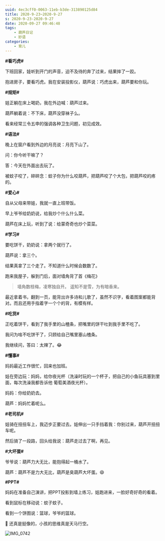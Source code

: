 ```yaml
---
uuid: 4ec3cff0-0063-11eb-b3de-313890125d84
title: 2020-9-23~2020-9-27
s: 2020-9-23-2020-9-27
date: 2020-09-27 09:46:48
tags:
	- 葫芦日记
	- 妙语
categories:
	- 育儿
---
```






**\#看巧虎\#**

下班回家，娃听到开门的声音，迫不及待的奔了过来，结果摔了一跤。

抱进房子，要看巧虎。我在安装投影仪，葫芦说：巧虎出来，葫芦要和你玩。



**\#规矩\#**

娃正躺在床上喝奶，我在外边喊：葫芦过来。

葫芦躺着说：不下床，葫芦没穿袜子么。

看来经常三令五申的强调各种卫生问题，初见成效。



**\#语法\#**

晚上在窗户看到外边的月亮说：月亮下山了。



问：你今听干嘛了？

答：今天在外面出去玩了。



被蚊子咬了，碎碎念：蚊子你为什么咬葫芦，把葫芦咬了个大包，把葫芦咬的疼的。



**\#爱心\#**

自从父母来带娃，我就一直上班带饭。

早上爷爷给奶奶说，给我炒个什么什么菜。

葫芦在床上玩，听到了说：给蒙奇奇也炒个菜菜。



**\#学习\#**

要吃饼干，奶奶说：拿两个就行了。

葫芦说：拿三个。

结果真拿了三个走了。不知道什么时候会数数了。



跑来我屋子，躲到门后，面对墙角背了首《梅花》

> 墙角数枝梅，凌寒独自开。
> 遥知不是雪，为有暗香来。



最近拿着书，翻到一页，能背出许多诗和儿歌了，虽然不识字，看着图案都能背对。而且还用手指着字一个个的背，有模有样。



**\#吃货\#**

正吃着饼干，看到了我手里的山楂条，把嘴里的饼干吐到我手里不吃了。

我问为啥不吃饼干了，只顾给自己嘴里塞山楂条。

我继续问，答曰：太辣了。😂





**\#懂事\#**

妈妈最近工作很忙，回来也加班。

娃在旁边玩：妈妈，给你夜光杯（洗澡时玩的一个杯子，把自己的小鱼玩具塞到里面，每次洗澡我都告诉他 葡萄美酒夜光杯）。

妈妈：你给奶奶去。

葫芦：妈妈忙着呢么。



**\#老司机\#**

娃骑在扭扭车上，我迈步正要过去。娃伸出一只手挡着我：你别过来，葫芦开扭扭车呢。

然后骑了一段路，回头给我说：葫芦走过去了啊，再见。



**\#大坏蛋\#**

爷爷说：葫芦力大无比，能抱得起一桶水了。

葫芦：葫芦不是力大无比，葫芦是臭葫芦大坏蛋。😄



**\#PPT\#**

妈妈在准备自己演讲，把PPT投影到墙上练习，娃跑进来，一脸好奇好奇的看着。

看到鼠标在移动说：蚊子蚊子。

看到一个饼图说：篮球，爷爷的篮球。

🏀 还真是挺像的，小孩的思维真是天马行空。

![IMG_0742](https://blog-assets.liupei.xin/assets/Downloads/IMG_0742.jpg-public)

